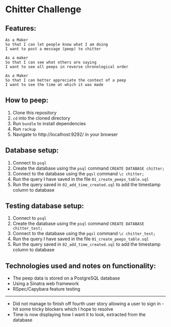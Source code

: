 Chitter Challenge
=================

Features:
-------

```
As a Maker
So that I can let people know what I am doing  
I want to post a message (peep) to chitter

As a maker
So that I can see what others are saying  
I want to see all peeps in reverse chronological order

As a Maker
So that I can better appreciate the context of a peep
I want to see the time at which it was made
```
How to peep:
-------
1. Clone this repository
2. `cd` into the cloned directory
3. Run `bundle` to install dependencies
4. Run `rackup`
5. Navigate to http://localhost:9292/ in your browser

Database setup:
-------
1. Connect to `psql`
2. Create the database using the `psql` command `CREATE DATABASE chitter;`
3. Connect to the database using the `pqsl` command `\c chitter;`
4. Run the query I have saved in the file `01_create_peeps_table.sql`
5. Run the query saved in `02_add_time_created.sql` to add the timestamp column to database

Testing database setup:
-------
1. Connect to `psql`
2. Create the database using the `psql` command `CREATE DATABASE chitter_test;`
3. Connect to the database using the `pqsl` command `\c chitter_test;`
4. Run the query I have saved in the file `01_create_peeps_table.sql`
5. Run the query saved in `02_add_time_created.sql` to add the timestamp column to database

Technologies used and notes on functionality:
-------
* The peep data is stored on a PostgreSQL database
* Using a Sinatra web framework 
* RSpec/Capybara feature testing
-------
* Did not manage to finish off fourth user story allowing a user to sign in - hit some tricky blockers which I hope to resolve
* Time is now displaying how I want it to look, extracted from the database